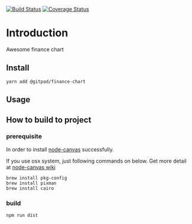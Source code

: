 [![Build Status](https://travis-ci.org/gitpadtech/finance-chart.svg?branch=master)](https://travis-ci.org/gitpadtech/finance-chart)
[![Coverage Status](https://coveralls.io/repos/github/gitpadtech/finance-chart/badge.svg?branch=master)](https://coveralls.io/github/gitpadtech/finance-chart?branch=master)
# Introduction

Awesome finance chart

## Install

```shell
yarn add @gitpad/finance-chart
```

## Usage


## How to build to project


### prerequisite

In order to install [node-canvas](https://www.npmjs.com/package/canvas) successfully.

If you use osx system, just following commands on below. Get more detail at [node-canvas wiki](https://github.com/Automattic/node-canvas/wiki/_pages)

```shell
brew install pkg-config
brew install pixman
brew install cairo
```

### build

```shell
npm run dist
```

